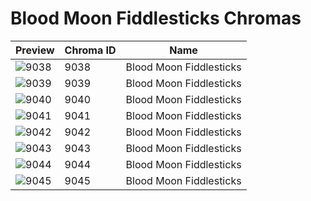 # Blood Moon Fiddlesticks Chromas



| Preview | Chroma ID | Name |
|---------|-----------|------|
| ![9038](https://raw.communitydragon.org/latest/plugins/rcp-be-lol-game-data/global/default/v1/champion-chroma-images/9/9038.png) | 9038 | Blood Moon Fiddlesticks |
| ![9039](https://raw.communitydragon.org/latest/plugins/rcp-be-lol-game-data/global/default/v1/champion-chroma-images/9/9039.png) | 9039 | Blood Moon Fiddlesticks |
| ![9040](https://raw.communitydragon.org/latest/plugins/rcp-be-lol-game-data/global/default/v1/champion-chroma-images/9/9040.png) | 9040 | Blood Moon Fiddlesticks |
| ![9041](https://raw.communitydragon.org/latest/plugins/rcp-be-lol-game-data/global/default/v1/champion-chroma-images/9/9041.png) | 9041 | Blood Moon Fiddlesticks |
| ![9042](https://raw.communitydragon.org/latest/plugins/rcp-be-lol-game-data/global/default/v1/champion-chroma-images/9/9042.png) | 9042 | Blood Moon Fiddlesticks |
| ![9043](https://raw.communitydragon.org/latest/plugins/rcp-be-lol-game-data/global/default/v1/champion-chroma-images/9/9043.png) | 9043 | Blood Moon Fiddlesticks |
| ![9044](https://raw.communitydragon.org/latest/plugins/rcp-be-lol-game-data/global/default/v1/champion-chroma-images/9/9044.png) | 9044 | Blood Moon Fiddlesticks |
| ![9045](https://raw.communitydragon.org/latest/plugins/rcp-be-lol-game-data/global/default/v1/champion-chroma-images/9/9045.png) | 9045 | Blood Moon Fiddlesticks |